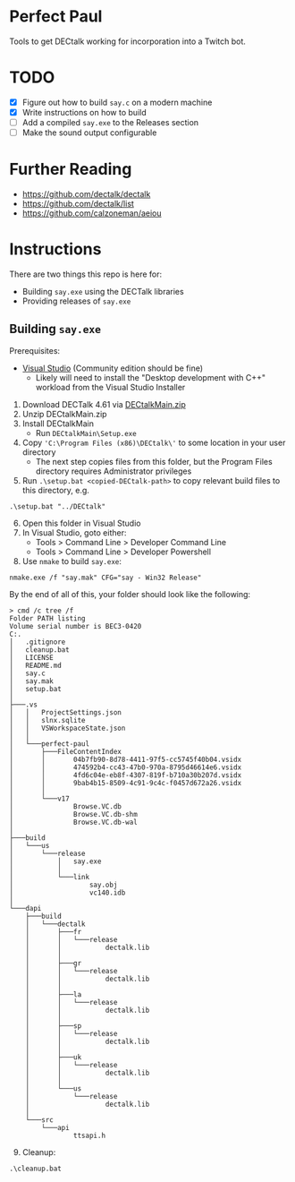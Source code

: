 # Perfect Paul

Tools to get DECtalk working for incorporation into a Twitch bot.

# TODO

- [x] Figure out how to build `say.c` on a modern machine
- [x] Write instructions on how to build
- [ ] Add a compiled `say.exe` to the Releases section
- [ ] Make the sound output configurable

# Further Reading

- https://github.com/dectalk/dectalk
- https://github.com/dectalk/list
- https://github.com/calzoneman/aeiou

# Instructions

There are two things this repo is here for:

- Building `say.exe` using the DECTalk libraries
- Providing releases of `say.exe`

## Building `say.exe`

Prerequisites:
- [Visual Studio](https://visualstudio.microsoft.com/downloads/) (Community edition should be fine)
  - Likely will need to install the "Desktop development with C++" workload from the Visual Studio Installer

1. Download DECTalk 4.61 via [DECtalkMain.zip](http://theflameofhope.co/dectalkreader1/)
2. Unzip DECtalkMain.zip
3. Install DECtalkMain
   - Run `DECtalkMain\Setup.exe`
4. Copy `'C:\Program Files (x86)\DECtalk\'` to some location in your user directory
   - The next step copies files from this folder, but the Program Files directory requires Administrator privileges
5. Run `.\setup.bat <copied-DECtalk-path>` to copy relevant build files to this directory, e.g.
```
.\setup.bat "../DECtalk"
```
6. Open this folder in Visual Studio
7. In Visual Studio, goto either: 
   - Tools > Command Line > Developer Command Line
   - Tools > Command Line > Developer Powershell
8. Use `nmake` to build `say.exe`:
```
nmake.exe /f "say.mak" CFG="say - Win32 Release"
```

By the end of all of this, your folder should look like the following:

```
> cmd /c tree /f
Folder PATH listing
Volume serial number is BEC3-0420
C:.
│   .gitignore
│   cleanup.bat
│   LICENSE
│   README.md
│   say.c
│   say.mak
│   setup.bat
│
├───.vs
│   │   ProjectSettings.json
│   │   slnx.sqlite
│   │   VSWorkspaceState.json
│   │
│   └───perfect-paul
│       ├───FileContentIndex
│       │       04b7fb90-8d78-4411-97f5-cc5745f40b04.vsidx
│       │       474592b4-cc43-47b0-970a-8795d46614e6.vsidx
│       │       4fd6c04e-eb8f-4307-819f-b710a30b207d.vsidx
│       │       9bab4b15-8509-4c91-9c4c-f0457d672a26.vsidx
│       │
│       └───v17
│               Browse.VC.db
│               Browse.VC.db-shm
│               Browse.VC.db-wal
│
├───build
│   └───us
│       └───release
│           │   say.exe
│           │
│           └───link
│                   say.obj
│                   vc140.idb
│
└───dapi
    ├───build
    │   └───dectalk
    │       ├───fr
    │       │   └───release
    │       │           dectalk.lib
    │       │
    │       ├───gr
    │       │   └───release
    │       │           dectalk.lib
    │       │
    │       ├───la
    │       │   └───release
    │       │           dectalk.lib
    │       │
    │       ├───sp
    │       │   └───release
    │       │           dectalk.lib
    │       │
    │       ├───uk
    │       │   └───release
    │       │           dectalk.lib
    │       │
    │       └───us
    │           └───release
    │                   dectalk.lib
    │
    └───src
        └───api
                ttsapi.h
```

9. Cleanup:
```
.\cleanup.bat
```
